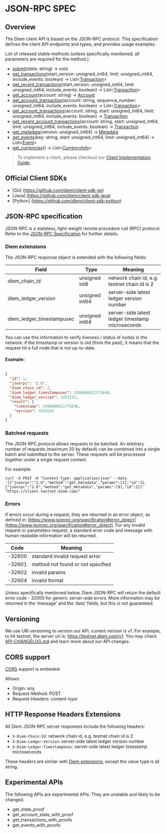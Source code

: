 # JSON-RPC SPEC

## Overview

The Diem client API is based on the JSON-RPC protocol. This specification defines the client API endpoints and types, and provides usage examples.

List of released stable methods (unless specifically mentioned, all parameters are required for the method.):

* [submit](docs/method_submit.md)(data: string) -> void
* [get_transactions](docs/method_get_transactions.md)(start_version: unsigned_int64, limit: unsigned_int64, include_events: boolean) -> List<[Transaction](docs/type_transaction.md)>
* [get_recent_transactions](docs/method_get_recent_transactions.md)(start_version: unsigned_int64, limit: unsigned_int64, include_events: boolean) -> List<[Transaction](docs/type_transaction.md)>
* [get_account](docs/method_get_account.md)(account: string) -> [Account](docs/type_account.md)
* [get_account_transaction](docs/method_get_account_transaction.md)(account: string, sequence_number: unsigned_int64, include_events: boolean) -> List<[Transaction](docs/type_transaction.md)>
* [get_account_transactions](docs/method_get_account_transactions.md)(account: string, start: unsigned_int64, limit: unsigned_int64, include_events: boolean) -> [Transaction](docs/type_transaction.md)
* [get_recent_account_transactions](docs/method_get_recent_account_transactions.md)(account: string, start: unsigned_int64, limit: unsigned_int64, include_events: boolean) -> [Transaction](docs/type_transaction.md)
* [get_metadata](docs/method_get_metadata.md)(version: unsigned_int64) -> [Metadata](docs/type_metadata.md)
* [get_events](docs/method_get_events.md)(key: string, start: unsigned_int64, limit: unsigned_int64) -> List<[Event](docs/type_event.md)>
* [get_currencies](docs/method_get_currencies.md)() -> List<[CurrencyInfo](docs/type_currency_info.md)>


> To implement a client, please checkout our [Client Implementation Guide](docs/client_implementation_guide.md).

## Official Client SDKs

* [Go] (https://github.com/diem/client-sdk-go)
* [Java] (https://github.com/diem/client-sdk-java)
* [Python] (https://github.com/diem/client-sdk-python)


## JSON-RPC specification

JSON-RPC is a stateless, light-weight remote procedure call (RPC) protocol. Refer to the [JSON-RPC Specification](https://www.jsonrpc.org/specification) for further details.

### Diem extensions

The JSON-RPC response object is extended with the following fields:

| Field                      | Type           | Meaning                                      |
|----------------------------|----------------|----------------------------------------------|
| diem_chain_id             | unsigned int8  | network chain id, e.g. testnet chain id is 2 |
| diem_ledger_version       | unsigned int64 | server-side latest ledger version number     |
| diem_ledger_timestampusec | unsigned int64 | server-side latest ledger timestamp microseconds |

You can use this information to verify liveness / status of nodes in the network: if the timestamp or version is old (from the past), it means that the request hit a full node that is not up-to-date.


#### Example:

``` json

{
  "id": 1,
  "jsonrpc": "2.0",
  "diem_chain_id": 2,
  "diem_ledger_timestampusec": 1596680521771648,
  "diem_ledger_version": 3253133,
  "result": {
    "timestamp": 1596680521771648,
    "version": 3253133
  }
}

```

### Batched requests

The JSON-RPC protocol allows requests to be batched. An arbitrary number of requests (maximum 20 by default) can be combined into a single batch and submitted to the server. These requests will be processed together under a single request context.

For example:

```
curl -X POST -H "Content-Type: application/json" --data '[{"jsonrpc":"2.0","method":"get_metadata","params":[1],"id":1},{"jsonrpc":"2.0","method":"get_metadata","params":[9],"id":2}]' "https://client.testnet.diem.com/"
```
### Errors

If errors occur during a request, they are returned in an error object, as defined in: [https://www.jsonrpc.org/specification#error_object](https://www.jsonrpc.org/specification#error_object).
For any invalid request or parameters request, a standard error code and message with human readable information will be returned.

| Code   | Meaning                                 |
|--------|-----------------------------------------|
| -32600 | standard invalid request error          |
| -32601 | method not found or not specified       |
| -32602 | invalid params                          |
| -32604 | invalid format                          |

Unless specifically mentioned below, Diem JSON-RPC will return the default error code - 32000 for generic server-side errors. More information may be returned in the ‘message’ and the ‘data’ fields, but this is not guaranteed.

## Versioning

We use URI versioning to version our API, current version is v1.
For example, to hit testnet, the server url is: https://testnet.diem.com/v1.
You may check [API-CHANGELOG.md](API-CHANGELOG.md) and learn more about our API changes.

## CORS support

[CORS](https://en.wikipedia.org/wiki/Cross-origin_resource_sharing) support is embeded.

Allows:
* Origin: any
* Request-Method: POST
* Request-Headers: content-type

## HTTP Response Headers Extensions

All Diem JSON-RPC server responses include the following headers:

* `X-Diem-Chain-Id`: network chain id, e.g. testnet chain id is 2
* `X-Diem-Ledger-Version`: server-side latest ledger version number
* `X-Diem-Ledger-TimestampUsec`: server-side latest ledger timestamp microseconds

These headers are similar with [Diem extensions](#diem-extensions), except the value type is all string.

## Experimental APIs

The following APIs are experimental APIs. They are unstable and likely to be changed.

* get_state_proof
* get_account_state_with_proof
* get_transactions_with_proofs
* get_events_with_proofs
